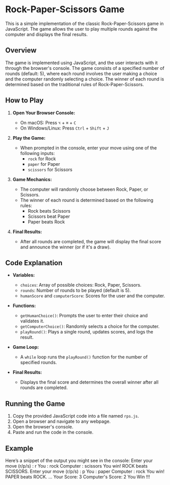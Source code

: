 # Rock-Paper-Scissors Game

This is a simple implementation of the classic Rock-Paper-Scissors game in JavaScript. The game allows the user to play multiple rounds against the computer and displays the final results.

## Overview

The game is implemented using JavaScript, and the user interacts with it through the browser's console. The game consists of a specified number of rounds (default: 5), where each round involves the user making a choice and the computer randomly selecting a choice. The winner of each round is determined based on the traditional rules of Rock-Paper-Scissors.

## How to Play

1. **Open Your Browser Console:**
   - On macOS: Press `⌥` + `⌘` + `C`
   - On Windows/Linux: Press `Ctrl` + `Shift` + `J`

2. **Play the Game:**
   - When prompted in the console, enter your move using one of the following inputs:
     - `rock` for Rock
     - `paper` for Paper
     - `scissors` for Scissors

3. **Game Mechanics:**
   - The computer will randomly choose between Rock, Paper, or Scissors.
   - The winner of each round is determined based on the following rules:
     - Rock beats Scissors
     - Scissors beat Paper
     - Paper beats Rock

4. **Final Results:**
   - After all rounds are completed, the game will display the final score and announce the winner (or if it's a draw).

## Code Explanation

- **Variables:**
  - `choices`: Array of possible choices: Rock, Paper, Scissors.
  - `rounds`: Number of rounds to be played (default is 5).
  - `humanScore` and `computerScore`: Scores for the user and the computer.

- **Functions:**
  - `getHumanChoice()`: Prompts the user to enter their choice and validates it.
  - `getComputerChoice()`: Randomly selects a choice for the computer.
  - `playRound()`: Plays a single round, updates scores, and logs the result.

- **Game Loop:**
  - A `while` loop runs the `playRound()` function for the number of specified rounds.

- **Final Results:**
  - Displays the final score and determines the overall winner after all rounds are completed.

## Running the Game

1. Copy the provided JavaScript code into a file named `rps.js`.
2. Open a browser and navigate to any webpage.
3. Open the browser's console.
4. Paste and run the code in the console.

## Example

Here’s a snippet of the output you might see in the console:
Enter your move (r/p/s) : r
You : rock
Computer : scissors
You win! ROCK beats SCISSORS.
Enter your move (r/p/s) : p
You : paper
Computer : rock
You win! PAPER beats ROCK.
...
Your Score: 3
Computer's Score: 2
You Win !!!
